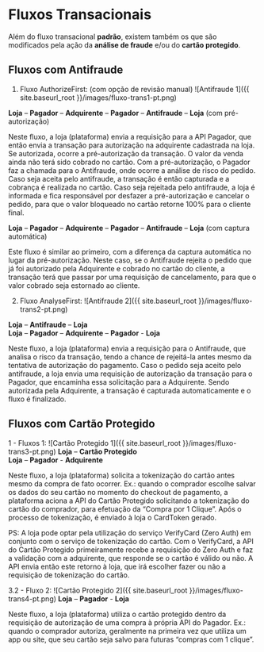 # Fluxos Transacionais

Além do fluxo transacional **padrão**, existem também os que são modificados pela ação da **análise de fraude** e/ou do **cartão protegido**.

## Fluxos com Antifraude

1. Fluxo AuthorizeFirst: (com opção de revisão manual)
![Antifraude 1]({{ site.baseurl_root }}/images/fluxo-trans1-pt.png)

**Loja** – **Pagador** – **Adquirente** – **Pagador** – **Antifraude** – **Loja** (com pré-autorização)

Neste fluxo, a loja (plataforma) envia a requisição para a API Pagador, que então envia a transação para autorização na adquirente cadastrada na loja. Se autorizada, ocorre a pré-autorização da transação. O valor da venda ainda não terá sido cobrado no cartão.
Com a pré-autorização, o Pagador faz a chamada para o Antifraude, onde ocorre a análise de risco do pedido.<br/>
Caso seja aceita pelo antifraude, a transação é então capturada e a cobrança é realizada no cartão. Caso seja rejeitada pelo antifraude, a loja é informada e fica responsável por desfazer a pré-autorização e cancelar o pedido, para que o valor bloqueado no cartão retorne 100% para o cliente final.

**Loja** – **Pagador** – **Adquirente** – **Pagador** – **Antifraude** – **Loja** (com captura automática)

Este fluxo é similar ao primeiro, com a diferença da captura automática no lugar da pré-autorização. Neste caso, se o Antifraude rejeita o pedido que já foi autorizado pela Adquirente e cobrado no cartão do cliente, a transação terá que passar por uma requisição de cancelamento, para que o valor cobrado seja estornado ao cliente.

2. Fluxo AnalyseFirst:
![Antifraude 2]({{ site.baseurl_root }}/images/fluxo-trans2-pt.png)

**Loja** – **Antifraude** – **Loja**<br/>
**Loja** – **Pagador** – **Adquirente** – **Pagador** - **Loja**

Neste fluxo, a loja (plataforma) envia a requisição para o Antifraude, que analisa o risco da transação, tendo a chance de rejeitá-la antes mesmo da tentativa de autorização do pagamento.
Caso o pedido seja aceito pelo antifraude, a loja envia uma requisição de autorização da transação para o Pagador, que encaminha essa solicitação para a Adquirente. Sendo autorizada pela Adquirente, a transação é capturada automaticamente e o fluxo é finalizado.

## Fluxos com Cartão Protegido

1 - Fluxos 1:
![Cartão Protegido 1]({{ site.baseurl_root }}/images/fluxo-trans3-pt.png)
**Loja** – **Cartão Protegido**<br/>
**Loja** – **Pagador** - **Adquirente**

Neste fluxo, a loja (plataforma) solicita a tokenização do cartão antes mesmo da compra de fato ocorrer. Ex.: quando o comprador escolhe salvar os dados do seu cartão no momento do checkout de pagamento, a plataforma aciona a API do Cartão Protegido solicitando a tokenização do cartão do comprador, para efetuação da “Compra por 1 Clique”. Após o processo de tokenização, é enviado à loja o CardToken gerado.

PS: A loja pode optar pela utilização do serviço VerifyCard (Zero Auth) em conjunto com o serviço de tokenização do cartão. Com o VerifyCard, a API do Cartão Protegido primeiramente recebe a requisição do Zero Auth e faz a validação com a adquirente, que responde se o cartão é válido ou não. A API envia então este retorno à loja, que irá escolher fazer ou não a requisição de tokenização do cartão. 

3.2 - Fluxo 2:
![Cartão Protegido 2]({{ site.baseurl_root }}/images/fluxo-trans4-pt.png)
**Loja** – **Pagador** - **Loja**

Neste fluxo, a loja (plataforma) utiliza o cartão protegido dentro da requisição de autorização de uma compra à própria API do Pagador. Ex.: quando o comprador autoriza, geralmente na primeira vez que utiliza um app ou site, que seu cartão seja salvo para futuras “compras com 1 clique”. 

